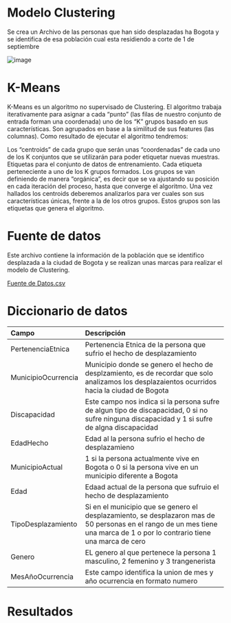 

# Modelo Clustering 

Se crea un Archivo de las personas que han sido desplazadas ha Bogota y se identifica de esa población cual esta residiendo a corte de 1 de septiembre

![image](https://user-images.githubusercontent.com/93198276/139264347-9fdd4829-da0f-4356-bc62-3900f0ab243f.png)

# K-Means

K-Means es un algoritmo no supervisado de Clustering. El algoritmo trabaja iterativamente para asignar a cada “punto” (las filas de nuestro conjunto de entrada forman una coordenada) uno de los “K” grupos basado en sus características. Son agrupados en base a la similitud de sus features (las columnas). Como resultado de ejecutar el algoritmo tendremos:

Los “centroids” de cada grupo que serán unas “coordenadas” de cada uno de los K conjuntos que se utilizarán para poder etiquetar nuevas muestras.
Etiquetas para el conjunto de datos de entrenamiento. Cada etiqueta perteneciente a uno de los K grupos formados.
Los grupos se van definiendo de manera “orgánica”, es decir que se va ajustando su posición en cada iteración del proceso, hasta que converge el algoritmo. Una vez hallados los centroids deberemos analizarlos para ver cuales son sus características únicas, frente a la de los otros grupos. Estos grupos son las etiquetas que genera el algoritmo.

# Fuente de datos

Este archivo contiene la información de la población que se identifico desplazada a la ciudad de Bogota y se realizan unas marcas para realizar el modelo de Clustering.

[Fuente de Datos.csv](https://github.com/ObservatorioVictimas/ObservatorioVictimas-Representacion-Cartografica-del-Alcance-de-la-Politica-de-Victimas-del-Conflict/files/7469118/Desplazamiento.csv)

# Diccionario de datos

| Campo | Descripción  |
| :----- | :--- | 
| PertenenciaEtnica | Pertenencia Etnica de la persona que sufrio el hecho de desplazamiento  | 
|MunicipioOcurrencia  |  Municipio donde se genero el hecho de desplzamiento, es de recordar que solo analizamos los desplazaientos ocurridos hacia la ciudad de Bogota | 
| Discapacidad |  Este campo nos indica si la persona sufre de algun tipo de discapacidad, 0 si no sufre ninguna discapacidad y 1 si sufre de algna discapacidad | 
| EdadHecho | Edad al la persona sufrio el hecho de desplazamieno | 
| MunicipioActual | 1 si la persona actualmente vive en Bogota o 0 si la persona vive en un municipio diferente a Bogota | 
| Edad | Edaad actual de la persona que sufruio el hecho de desplazamiento | 
| TipoDesplazamiento | Si en el municipio que se genero el desplazamiento, se desplazaron mas de 50 personas en el rango de un mes tiene una marca de 1 o por lo contrario tiene una marca de cero | 
| Genero | EL genero al que pertenece la persona 1 masculino, 2 femenino y 3 trangenerista | 
| MesAñoOcurrencia | Este campo identifica la union de mes y año ocurrencia en formato numero | 

# Resultados




